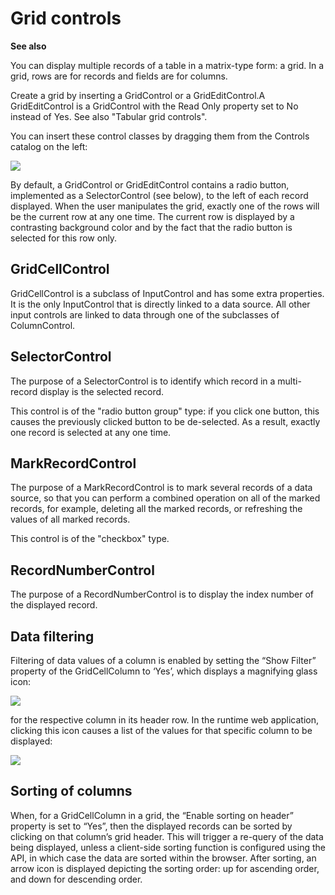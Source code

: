 # Grid controls

**See also**

You can display multiple records of a table in a matrix-type form: a grid. In a grid, rows are for records and fields are for columns.

Create a grid by inserting a GridControl or a GridEditControl.A GridEditControl is a GridControl with the Read Only property set to No instead of Yes. See also "Tabular grid controls".

You can insert these control classes by dragging them from the Controls catalog on the left:

![](/api/Web%20and%20app%20UIs/Web%20Designer%20controls/assets/2d996684-3697-4e1f-a6e0-07b02efc4161.png)

By default, a GridControl or GridEditControl contains a radio button, implemented as a SelectorControl (see below), to the left of each record displayed. When the user manipulates the grid, exactly one of the rows will be the current row at any one time. The current row is displayed by a contrasting background color and by the fact that the radio button is selected for this row only.

## GridCellControl

GridCellControl is a subclass of InputControl and has some extra properties. It is the only InputControl that is directly linked to a data source. All other input controls are linked to data through one of the subclasses of ColumnControl.

## SelectorControl

The purpose of a SelectorControl is to identify which record in a multi-record display is the selected record.

This control is of the "radio button group" type: if you click one button, this causes the previously clicked button to be de-selected. As a result, exactly one record is selected at any one time.

## MarkRecordControl

The purpose of a MarkRecordControl is to mark several records of a data source, so that you can perform a combined operation on all of the marked records, for example, deleting all the marked records, or refreshing the values of all marked records.

This control is of the "checkbox" type.

## RecordNumberControl

The purpose of a RecordNumberControl is to display the index number of the displayed record.

## Data filtering

Filtering of data values of a column is enabled by setting the “Show Filter” property of the GridCellColumn to ‘Yes’, which displays a magnifying glass icon:

![](/api/Web%20and%20app%20UIs/Web%20Designer%20controls/assets/27734ba2-21bc-4c45-a8fe-8d90934d668f.png)

for the respective column in its header row. In the runtime web application, clicking this icon causes a list of the values for that specific column to be displayed:

![](/api/Web%20and%20app%20UIs/Web%20Designer%20controls/assets/d6539cb8-6385-4d46-bf01-a09823b4476b.png)

## Sorting of columns

When, for a GridCellColumn in a grid, the “Enable sorting on header” property is set to “Yes”, then the displayed records can be sorted by clicking on that column’s grid header. This will trigger a re-query of the data being displayed, unless a client-side sorting function is configured using the API, in which case the data are sorted within the browser. After sorting, an arrow icon is displayed depicting the sorting order: up for ascending order, and down for descending order.